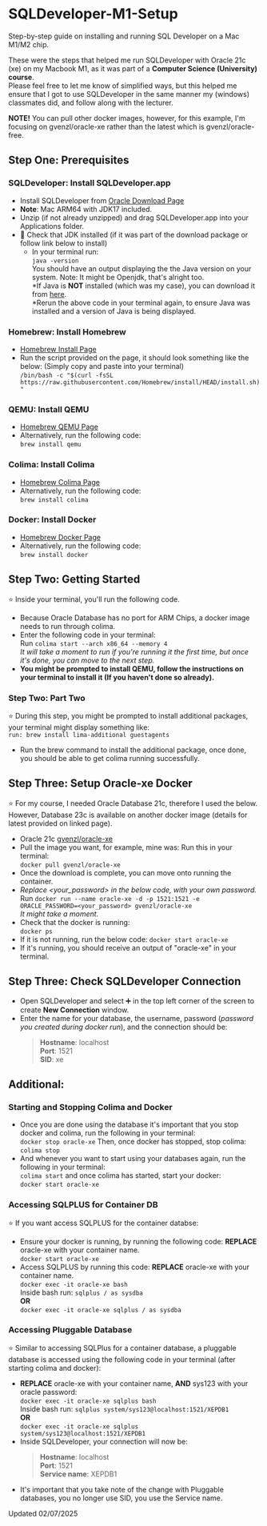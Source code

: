 # SQLDeveloper-M1-Setup
Step-by-step guide on installing and running SQL Developer on a Mac M1/M2 chip.  

These were the steps that helped me run SQLDeveloper with Oracle 21c (xe) on my Macbook M1, as it was part of a **Computer Science (University) course**.  
Please feel free to let me know of simplified ways, but this helped me ensure that I got to use SQLDeveloper in the same manner my (windows) classmates did, and follow along with the lecturer.  

**NOTE!** You can pull other docker images, however, for this example, I'm focusing on gvenzl/oracle-xe rather than the latest which is gvenzl/oracle-free.  


## Step One: Prerequisites
### **SQLDeveloper**: Install SQLDeveloper.app
  * Install SQLDeveloper from [Oracle Download Page](https://www.oracle.com/za/database/sqldeveloper/technologies/download/)
  * **Note**: Mac ARM64 with JDK17 included.  
  * Unzip (if not already unzipped) and drag SQLDeveloper.app into your Applications folder.  
  * 🛑 Check that JDK installed (if it was part of the download package or follow link below to install)  
    * In your terminal run:  
          `java -version`  
    You should have an output displaying the the Java version on your system. Note: It might be Openjdk, that's alright too.  
    *If Java is **NOT** installed (which was my case), you can download it from [here](https://www.oracle.com/za/java/technologies/downloads/).  
    *Rerun the above code in your terminal again, to ensure Java was installed and a version of Java is being displayed.

### **Homebrew**: Install Homebrew  
  * [Homebrew Install Page](https://brew.sh)  
  * Run the script provided on the page, it should look something like the below: (Simply copy and paste into your terminal)   
         `/bin/bash -c "$(curl -fsSL https://raw.githubusercontent.com/Homebrew/install/HEAD/install.sh)"` 

### **QEMU**: Install QEMU 
  * [Homebrew QEMU Page](https://formulae.brew.sh/formula/qemu)  
  * Alternatively, run the following code:  
          `brew install qemu`  

### **Colima**: Install Colima  
  * [Homebrew Colima Page](https://formulae.brew.sh/formula/colima)    
  * Alternatively, run the following code:   
        `brew install colima`   

### **Docker**: Install Docker  
  * [Homebrew Docker Page](https://formulae.brew.sh/formula/docker)  
  * Alternatively, run the following code:  
        `brew install docker`  

## Step Two: Getting Started
  ⭐ Inside your terminal, you'll run the following code.  
  * Because Oracle Database has no port for ARM Chips, a docker image needs to run through colima.  
  * Enter the following code in your terminal:  
        Run `colima start --arch x86_64 --memory 4`  
  *It will take a moment to run if you're running it the first time, but once it's done, you can move to the next step.*   
  * **You might be prompted to install QEMU, follow the instructions on your terminal to install it (If you haven't done so already).**  

### Step Two: Part Two 
 ⭐ During this step, you might be prompted to install additional packages, your terminal might display something like:  
      `run: brew install lima-additional guestagents`  
  * Run the brew command to install the additional package, once done, you should be able to get colima running successfully.  

## Step Three: Setup Oracle-xe Docker
⭐ For my course, I needed Oracle Database 21c, therefore I used the below. However, Database 23c is available on another docker image (details for latest provided on linked page).  
  * Oracle 21c [gvenzl/oracle-xe](https://hub.docker.com/r/gvenzl/oracle-xe)  
  * Pull the image you want, for example, mine was: Run this in your terminal:   
        `docker pull gvenzl/oracle-xe`  
  * Once the download is complete, you can move onto running the container.  
  * *Replace <your_password> in the below code, with your own password.*  
        Run `docker run --name oracle-xe -d -p 1521:1521 -e ORACLE_PASSWORD=<your_password> gvenzl/oracle-xe`  
      *It might take a moment.*  
  * Check that the docker is running:  
        `docker ps` 
  * If it is not running, run the below code: 
        `docker start oracle-xe` 
  * If it's running, you should receive an output of "oracle-xe" in your terminal. 

## Step Three: Check SQLDeveloper Connection 
  * Open SQLDeveloper and select ➕ in the top left corner of the screen to create **New Connection** window.  
  * Enter the name for your database, the username, password (*password you created during docker run*), and the connection should be:  
      >**Hostname**: localhost  
      >**Port**: 1521  
      >**SID**: xe  

## Additional:
### Starting and Stopping Colima and Docker  
  * Once you are done using the database it's important that you stop docker and colima, run the following in your terminal:  
       `docker stop oracle-xe` Then, once docker has stopped, stop colima:  
       `colima stop`  
  * And whenever you want to start using your databases again, run the following in your terminal:   
       `colima start` and once colima has started, start your docker:  
       `docker start oracle-xe`  

### Accessing SQLPLUS for Container DB
⭐ If you want access SQLPLUS for the container databse:  
  * Ensure your docker is running, by running the following code: **REPLACE** oracle-xe with your container name.  
        `docker start oracle-xe`  
  * Access SQLPLUS by running this code: **REPLACE** oracle-xe with your container name.  
        `docker exec -it oracle-xe bash`  
    Inside bash run: `sqlplus / as sysdba`  
  **OR**  
        `docker exec -it oracle-xe sqlplus / as sysdba`  

### Accessing Pluggable Database  
⭐ Similar to accessing SQLPlus for a container database, a pluggable database is accessed using the following code in your terminal (after starting colima and docker):   
  * **REPLACE** oracle-xe with your container name, **AND** sys123 with your oracle password:  
      `docker exec -it oracle-xe sqlplus bash`   
    Inside bash run:  `sqlplus system/sys123@localhost:1521/XEPDB1`  
  **OR**  
      `docker exec -it oracle-xe sqlplus system/sys123@localhost:1521/XEPDB1`  
  * Inside SQLDeveloper, your connection will now be:  
      >**Hostname**: localhost  
      >**Port**:  1521  
      >**Service name**:  XEPDB1  
 * It's important that you take note of the change with Pluggable databases, you no longer use SID, you use the Service name.   

  
  
  
Updated 02/07/2025  
